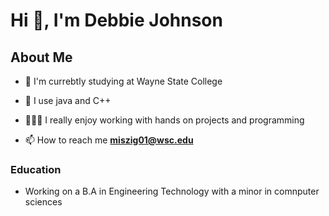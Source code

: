 # Hi 👋, I'm Debbie Johnson
## About Me

- 🏦 I'm currebtly studying at Wayne State College

- 🤔 I use java and C++

- 👨🏻‍💻 I really enjoy working with hands on projects and programming

- 📫 How to reach me **miszig01@wsc.edu**


### Education

- Working on a B.A in Engineering Technology with a minor in comnputer sciences
